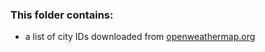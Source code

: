 ### This folder contains:
* a list of city IDs downloaded from [openweathermap.org](https://openweathermap.org/appid#get)
